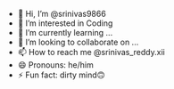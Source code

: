 - 👋 Hi, I’m @srinivas9866
- 👀 I’m interested in Coding
- 🌱 I’m currently learning ...
- 💞️ I’m looking to collaborate on ...
- 📫 How to reach me @srinivas_reddy.xii
- 😄 Pronouns: he/him
- ⚡ Fun fact: dirty mind🙃

<!---
srinivas9866/srinivas9866 is a ✨ special ✨ repository because its `README.md` (this file) appears on your GitHub profile.
You can click the Preview link to take a look at your changes.
--->
